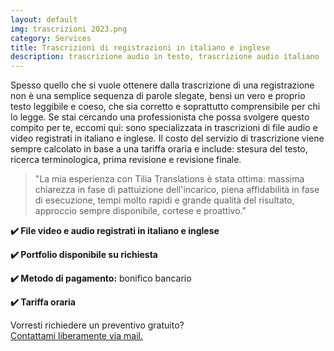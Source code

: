 ```yaml
---
layout: default
img: trascrizioni 2023.png
category: Services
title: Trascrizioni di registrazioni in italiano e inglese
description: trascrizione audio in testo, trascrizione audio italiano
---
```

<p>
Spesso quello che si vuole ottenere dalla trascrizione di una registrazione non è una semplice sequenza di parole slegate, bensì un vero e proprio testo leggibile e coeso, che sia corretto e soprattutto comprensibile per chi lo legge. Se stai cercando una professionista che possa svolgere questo compito per te, eccomi qui: sono specializzata in trascrizioni di file audio e video registrati in italiano e inglese. Il costo del servizio di trascrizione viene sempre calcolato in base a una tariffa oraria e include: stesura del testo, ricerca terminologica, prima revisione e revisione finale.
</p>
<blockquote>
"La mia esperienza con Tilia Translations è stata ottima: massima chiarezza in fase di pattuizione dell'incarico, piena affidabilità in fase di esecuzione, tempi molto rapidi e grande qualità del risultato, approccio sempre disponibile, cortese e proattivo."
</blockquote>
<p>
<strong>✔️ File video e audio registrati in italiano e inglese</strong>
</p>
<p>
<strong>✔️ Portfolio disponibile su richiesta</strong>
</p>
<p>
<strong>✔️ Metodo di pagamento:</strong> bonifico bancario
</p>
<p>
<strong>✔️ Tariffa oraria</strong>
</p>
<p>
Vorresti richiedere un preventivo gratuito? 
<br>
<a href="#contact">Contattami liberamente via mail.</a>
</p>
